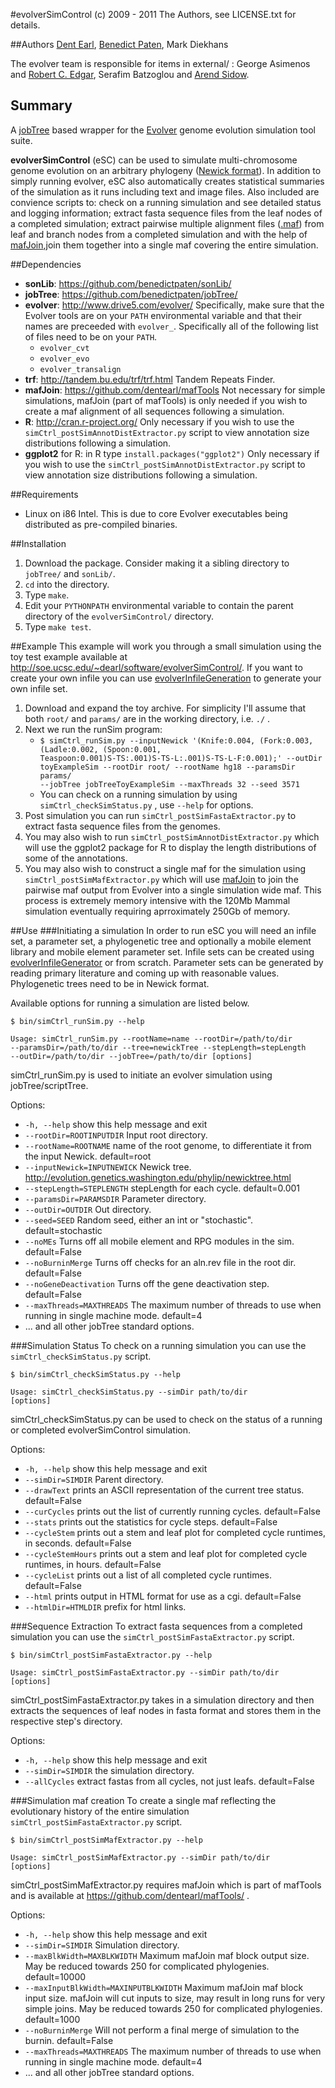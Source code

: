 #evolverSimControl
(c) 2009 - 2011 The Authors, see LICENSE.txt for details.

##Authors
[Dent Earl](https://github.com/dentearl/), [Benedict Paten](https://github.com/dentearl/), Mark Diekhans

The evolver team is responsible for items in external/ : George Asimenos and [Robert C. Edgar](http://www.drive5.com/), Serafim Batzoglou and [Arend Sidow](http://mendel.stanford.edu/sidowlab/).

## Summary
A [jobTree](https://github.com/benedictpaten/jobTree/) based wrapper for the [Evolver](http://www.drive5.com/evolver/) genome evolution simulation tool suite. 

**evolverSimControl** (eSC) can be used to simulate multi-chromosome genome evolution on an arbitrary phylogeny ([Newick format](http://evolution.genetics.washington.edu/phylip/newicktree.html)). In addition to simply running evolver, eSC also automatically creates statistical summaries of the simulation as it runs including text and image files. Also included are convience scripts to: check on a running simulation and see detailed status and logging information; extract fasta sequence files from the leaf nodes of a completed simulation; extract pairwise multiple alignment files ([.maf](http://genome.ucsc.edu/FAQ/FAQformat.html#format5)) from leaf and branch nodes from a completed simulation and with the help of [mafJoin](https://github.com/dentearl/mafTools/),join them together into a single maf covering the entire simulation.

##Dependencies
* **sonLib**: https://github.com/benedictpaten/sonLib/
* **jobTree**: https://github.com/benedictpaten/jobTree/
* **evolver**: http://www.drive5.com/evolver/ Specifically, make sure that the Evolver tools are on your <code>PATH</code> environmental variable and that their names are preceeded with <code>evolver_</code>. Specifically all of the following list of files need to be on your <code>PATH</code>.
    * <code>evolver_cvt</code>
    * <code>evolver_evo</code>
    * <code>evolver_transalign</code>
* **trf**: http://tandem.bu.edu/trf/trf.html Tandem Repeats Finder.
* **mafJoin**: https://github.com/dentearl/mafTools Not necessary for simple simulations, mafJoin (part of mafTools) is only needed if you wish to create a maf alignment of all sequences following a simulation.
* **R**: http://cran.r-project.org/ Only necessary if you wish to use the <code>simCtrl_postSimAnnotDistExtractor.py</code> script to view annotation size distributions following a simulation.
* **ggplot2** for R: in R type <code>install.packages("ggplot2")</code> Only necessary if you wish to use the <code>simCtrl_postSimAnnotDistExtractor.py</code> script to view annotation size distributions following a simulation.

##Requirements
* Linux on i86 Intel. This is due to core Evolver executables being distributed as pre-compiled binaries.

##Installation
1. Download the package. Consider making it a sibling directory to <code>jobTree/</code> and <code>sonLib/</code>.
2. <code>cd</code> into the directory.
3. Type <code>make</code>.
4. Edit your <code>PYTHONPATH</code> environmental variable to contain the parent directory of the <code>evolverSimControl/</code> directory.
5. Type <code>make test</code>.

##Example
This example will work you through a small simulation using the toy test example available at http://soe.ucsc.edu/~dearl/software/evolverSimControl/. If you want to create your own infile you can use [evolverInfileGeneration](https://github.com/dentearl/evolverInfileGeneration) to generate your own infile set.

1. Download and expand the toy archive. For simplicity I'll assume that both <code>root/</code> and <code>params/</code> are in the working directory, i.e. <code>./</code> .
2. Next we run the runSim program:
    * <code>$ simCtrl_runSim.py --inputNewick '(Knife:0.004, (Fork:0.003, (Ladle:0.002, (Spoon:0.001, Teaspoon:0.001)S-TS:.001)S-TS-L:.001)S-TS-L-F:0.001);' --outDir toyExampleSim --rootDir root/ --rootName hg18 --paramsDir params/ --jobTree jobTreeToyExampleSim --maxThreads 32 --seed 3571</code>
    * You can check on a running simulation by using <code>simCtrl_checkSimStatus.py</code> , use <code>--help</code> for options.
3. Post simulation you can run <code>simCtrl_postSimFastaExtractor.py</code> to extract fasta sequence files from the genomes.
4. You may also wish to run <code>simCtrl_postSimAnnotDistExtractor.py</code> which will use the ggplot2 package for R to display the length distributions of some of the annotations.
5. You may also wish to construct a single maf for the simulation using <code>simCtrl_postSimMafExtractor.py</code> which will use [mafJoin](https://github.com/dentearl/mafTools/) to join the pairwise maf output from Evolver into a single simulation wide maf. This process is extremely memory intensive with the 120Mb Mammal simulation eventually requiring aprroximately 250Gb of memory.

##Use
###Initiating a simulation
In order to run eSC you will need an infile set, a parameter set, a phylogenetic tree and optionally a mobile element library and mobile element parameter set. Infile sets can be created using [evolverInfileGenerator](https://github.com/dentearl/evolverInfileGenerator/) or from scratch. Parameter sets can be generated by reading primary literature and coming up with reasonable values. Phylogenetic trees need to be in Newick format.

Available options for running a simulation are listed below.

<code>$ bin/simCtrl_runSim.py --help</code>

<code>Usage: simCtrl_runSim.py --rootName=name --rootDir=/path/to/dir --paramsDir=/path/to/dir --tree=newickTree --stepLength=stepLength --outDir=/path/to/dir --jobTree=/path/to/dir [options]</code>

simCtrl_runSim.py is used to initiate an evolver simulation using jobTree/scriptTree.

Options:

* <code>-h, --help</code> show this help message and exit
* <code>--rootDir=ROOTINPUTDIR</code> Input root directory.
* <code>--rootName=ROOTNAME</code> name of the root genome, to differentiate it from the input Newick. default=root
* <code>--inputNewick=INPUTNEWICK</code> Newick tree. http://evolution.genetics.washington.edu/phylip/newicktree.html
* <code>--stepLength=STEPLENGTH</code> stepLength for each cycle. default=0.001
* <code>--paramsDir=PARAMSDIR</code> Parameter directory.
* <code>--outDir=OUTDIR</code> Out directory.
* <code>--seed=SEED</code> Random seed, either an int or "stochastic". default=stochastic
* <code>--noMEs</code> Turns off all mobile element and RPG modules in the sim. default=False
* <code>--noBurninMerge</code> Turns off checks for an aln.rev file in the root dir. default=False
* <code>--noGeneDeactivation</code> Turns off the gene deactivation step. default=False
* <code>--maxThreads=MAXTHREADS</code> The maximum number of threads to use when running in single machine mode. default=4
* ... and all other jobTree standard options.

###Simulation Status
To check on a running simulation you can use the <code>simCtrl_checkSimStatus.py</code> script.

<code>$ bin/simCtrl_checkSimStatus.py --help</code>

<code>Usage: simCtrl_checkSimStatus.py --simDir path/to/dir [options]</code>

simCtrl_checkSimStatus.py can be used to check on the status of a running or completed
evolverSimControl simulation.

Options:

* <code>-h, --help</code> show this help message and exit
* <code>--simDir=SIMDIR</code> Parent directory.
* <code>--drawText</code> prints an ASCII representation of the current tree status. default=False
* <code>--curCycles</code> prints out the list of currently running cycles. default=False
* <code>--stats</code> prints out the statistics for cycle steps. default=False
* <code>--cycleStem</code> prints out a stem and leaf plot for completed cycle runtimes, in seconds. default=False
* <code>--cycleStemHours</code> prints out a stem and leaf plot for completed cycle runtimes, in hours. default=False
* <code>--cycleList</code> prints out a list of all completed cycle runtimes. default=False
* <code>--html</code> prints output in HTML format for use as a cgi. default=False
* <code>--htmlDir=HTMLDIR</code> prefix for html links.

###Sequence Extraction
To extract fasta sequences from a completed simulation you can use the <code>simCtrl_postSimFastaExtractor.py</code> script.

<code>$ bin/simCtrl_postSimFastaExtractor.py --help</code>

<code>Usage: simCtrl_postSimFastaExtractor.py --simDir path/to/dir [options]</code>

simCtrl_postSimFastaExtractor.py takes in a simulation directory and then extracts the sequences
of leaf nodes in fasta format and stores them in the respective step's directory.

Options:

* <code>-h, --help</code> show this help message and exit
* <code>--simDir=SIMDIR</code> the simulation directory.
* <code>--allCycles</code> extract fastas from all cycles, not just leafs. default=False

###Simulation maf creation
To create a single maf reflecting the evolutionary history of the entire simulation <code>simCtrl_postSimFastaExtractor.py</code> script.

<code>$ bin/simCtrl_postSimMafExtractor.py --help</code>

<code>Usage: simCtrl_postSimMafExtractor.py --simDir path/to/dir [options]</code>

simCtrl_postSimMafExtractor.py requires mafJoin which is part of mafTools and is available
at https://github.com/dentearl/mafTools/ . 

Options:

* <code>-h, --help</code> show this help message and exit
* <code>--simDir=SIMDIR</code> Simulation directory.
* <code>--maxBlkWidth=MAXBLKWIDTH</code> Maximum mafJoin maf block output size. May be reduced towards 250 for complicated phylogenies. default=10000
* <code>--maxInputBlkWidth=MAXINPUTBLKWIDTH</code> Maximum mafJoin maf block input size. mafJoin will cut inputs to size, may result in long
runs for very simple joins. May be reduced towards 250 for complicated phylogenies.
default=1000                        
* <code>--noBurninMerge</code> Will not perform a final merge of simulation to the burnin. default=False
* <code>--maxThreads=MAXTHREADS</code> The maximum number of threads to use when running in single machine mode. default=4
* ... and all other jobTree standard options.
